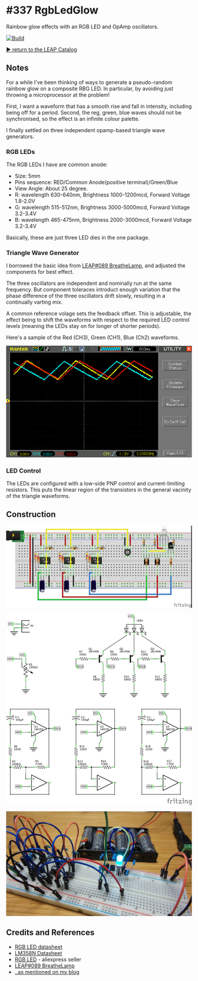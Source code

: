 # #337 RgbLedGlow

Rainbow glow effects with an RGB LED and OpAmp oscillators.

[![Build](http://img.youtube.com/vi/9PpOC6A96As/0.jpg)](http://www.youtube.com/watch?v=9PpOC6A96As)

[:arrow_forward: return to the LEAP Catalog](http://leap.tardate.com)

## Notes

For a while I've been thinking of ways to generate a pseudo-random rainbow glow on a composite RBG LED.
In particular, by avoiding just throwing a microprocessor at the problem!

First, I want a waveform that has a smooth rise and fall in intensity, including being off for a period.
Second, the reg, green, blue waves should not be synchronised, so the effect is an infinite colour palette.

I finally settled on three independent opamp-based triangle wave generators.

### RGB LEDs

The RGB LEDs I have are common anode:

* Size: 5mm
* Pins sequence: RED/Common Anode(positive terminal)/Green/Blue
* View Angle: About 25 degree.
* R: wavelength 630-640nm, Brightness 1000-1200mcd, Forward Voltage 1.8-2.0V
* G: wavelength 515-512nm, Brightness 3000-5000mcd, Forward Voltage 3.2-3.4V
* B: wavelength 465-475nm, Brightness 2000-3000mcd, Forward Voltage 3.2-3.4V

Basically, these are just three LED dies in the one package.

### Triangle Wave Generator

I borrowed the basic idea from [LEAP#089 BreatheLamp](../BreatheLamp), and adjusted the components for best effect.

The three oscillators are independent and nominally run at the same frequency. But component toleraces
introduct enough variation that the phase difference of the three oscillators drift slowly, resulting in a continually
varting mix.

A common reference volage sets the feedback offset. This is adjustable, the effect being to shift the waveforms with respect to the
required LED control levels (meaning the LEDs stay on for longer of shorter periods).

Here's a sample of the Red (CH3), Green (CH1), Blue (Ch2) waveforms.

![scope](./assets/scope.gif?raw=true)

### LED Control

The LEDs are configured with a low-side PNP control and current-limiting resistors.
This puts the linear region of the transistors in the general vacinity of the triangle waveforms.

## Construction

![Breadboard](./assets/RgbLedGlow_bb.jpg?raw=true)

![Schematic](./assets/RgbLedGlow_schematic.jpg?raw=true)

![Build](./assets/RgbLedGlow_build.jpg?raw=true)

## Credits and References
* [RGB LED datasheet](http://www.futurlec.com/LED/RGB5LED.shtml)
* [LM358N Datasheet](http://www.futurlec.com/Linear/LM358N.shtml)
* [RGB LED](https://www.aliexpress.com/item/50pcs-4-pins-5mm-RGB-LED-full-color-Tri-Color-Common-Anode-LED-Red-Green-Blue/32802378189.html) - aliexpress seller
* [LEAP#089 BreatheLamp](../BreatheLamp)
* [..as mentioned on my blog](http://blog.tardate.com/2017/08/leap337-rgb-led-glow-with-opamps.html)
